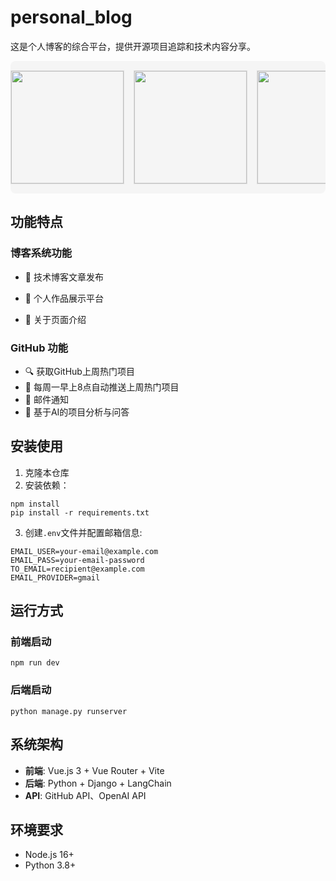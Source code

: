 # personal_blog

这是个人博客的综合平台，提供开源项目追踪和技术内容分享。

<div style="display: flex; overflow-x: auto; gap: 15px; padding: 15px 0; background: #f5f5f5; border-radius: 8px;">
  <img src="https://github.com/user-attachments/assets/c8c5c838-4fa0-4aed-a9ab-8820704ebfdc" style="height: 180px; border: 1px solid #ddd;">
  <img src="https://github.com/user-attachments/assets/c480d499-9eac-4dff-b4d4-b54b6e646dc8" style="height: 180px; border: 1px solid #ddd;">
  <img src="https://github.com/user-attachments/assets/f021caee-9f07-4331-b497-177ca3cd7da0" style="height: 180px; border: 1px solid #ddd;">
  <img src="https://github.com/user-attachments/assets/670cd472-36f0-405d-b415-10656e22b279" style="height: 180px; border: 1px solid #ddd;">
  <img src="https://github.com/user-attachments/assets/0c2bec20-9de9-4b03-b751-1d7ea16277bc" style="height: 180px; border: 1px solid #ddd;">
</div>

## 功能特点

### 博客系统功能

- 📝 技术博客文章发布

- 🎨 个人作品展示平台

- 👤 关于页面介绍

  

### GitHub 功能

- 🔍 获取GitHub上周热门项目
- 📅 每周一早上8点自动推送上周热门项目
- 📧 邮件通知
- 🤖 基于AI的项目分析与问答

## 安装使用

1. 克隆本仓库
2. 安装依赖：

```
npm install
pip install -r requirements.txt
```

3. 创建`.env`文件并配置邮箱信息:

```
EMAIL_USER=your-email@example.com
EMAIL_PASS=your-email-password
TO_EMAIL=recipient@example.com
EMAIL_PROVIDER=gmail
```

## 运行方式

### 前端启动

```
npm run dev
```

### 后端启动

```
python manage.py runserver
```

## 系统架构

- **前端**: Vue.js 3 + Vue Router + Vite
- **后端**: Python + Django + LangChain
- **API**: GitHub API、OpenAI API

## 环境要求

- Node.js 16+
- Python 3.8+
